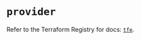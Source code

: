# `provider`

Refer to the Terraform Registry for docs: [`tfe`](https://registry.terraform.io/providers/hashicorp/tfe/0.51.0/docs).

